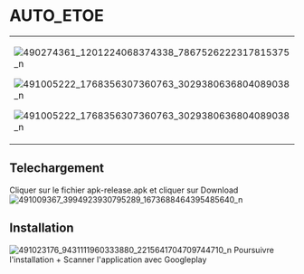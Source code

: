 # AUTO_ETOE
<table>
  <tr>
    <td>
    
![490274361_1201224068374338_7867526222317815375_n](https://github.com/user-attachments/assets/a0add7ec-132e-4c24-989c-dcabb0640572)

![491005222_1768356307360763_3029380636804089038_n](https://github.com/user-attachments/assets/175ed694-f9e8-4298-abd5-7c21c69dc2ad)

![491005222_1768356307360763_3029380636804089038_n](https://github.com/user-attachments/assets/288b5a4a-48de-4215-a10d-5b2d426e6efb)

   </td>
  </tr>
</table>


## Telechargement
Cliquer sur le fichier apk-release.apk et cliquer sur Download
![491009367_3994923930795289_1673688464395485640_n](https://github.com/user-attachments/assets/0cff5489-70d1-497c-a160-987df5d92451)

## Installation
![491023176_9431111960333880_2215641704709744710_n](https://github.com/user-attachments/assets/561110eb-0648-4e70-983c-2fcffb17360b)
Poursuivre l'installation + Scanner l'application avec Googleplay




